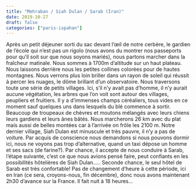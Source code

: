 ```yaml
---
title: "Mehraban / Siah Dulan / Sarab (Iran)"
date: 2019-10-27
draft: false
categories: ["paris-ispahan"]
---
```


Après un petit déjeuner sorti du sac devant l’œil de notre cerbère, le gardien de l’école qui n’est pas un rigolo (nous avons du montrer nos passeports pour qu’il soit sur que nous soyons mariés), nous partons marcher dans la fraîcheur matinale. Nous sommes à 1700m d’altitude sur un haut plateau. Nous laissons derrière nous les petites collines colorées pour de hautes montagnes. Nous verrons plus loin briller dans un rayon de soleil qui réussit à percer les nuages, le dôme brillant d’un observatoire. Nous traversons toute une série de petits villages. Ici, s’il n’y avait pas d’homme, il n’y aurait aucune végétation, les arbres que l’on voit sont autour des villages, peupliers et fruitiers. Il y a d’immenses champs céréaliers, tous vides en ce moment sauf quelques uns dans lesquels du blé commence à sortir. Beaucoup de troupeaux de chèvres et moutons mélangés avec leurs chiens leurs gardiens et leurs ânes bâtés.
Nous marcherons 26 km avec du plat mais aussi de belles montées car à l’arrivée on frôle les 2100 m. Notre dernier village, Siah Dulan est minuscule et très pauvre, il n’y a pas de voiture. Par acquis de conscience nous demandons si nous pouvons dormir ici, nous ne voyons pas trop d’alternative, quand un taxi dépose un homme et ses sacs (de farine?). Par chance, il accepte de nous conduire à Sarab, l’étape suivante, c’est ce que nous avions pensé faire, peut confiants en les possibilités hôtelières de Siah Dulan….. Seconde chance, le seul hôtel de Sarab est très confortable!
Pas de changement d’heure à cette période, ici en Iran (ce sera, croyons-nous, fin décembre), donc nous avons maintenant 2h30 d’avance sur la France. Il fait nuit à 18 heures…

